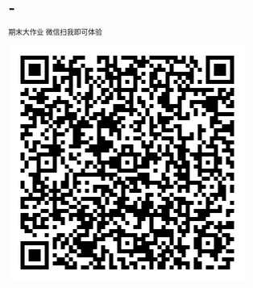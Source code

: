 # -
期末大作业
微信扫我即可体验

![Image text](https://github.com/15305813298/-/blob/master/images/oSUji5MU8uOjkAKOOefYdgmgi9vE.jpg)
